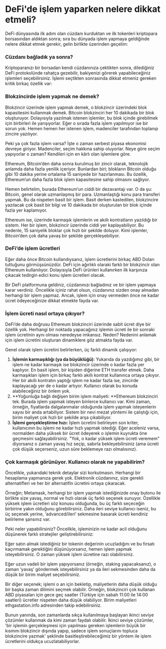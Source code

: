 # DeFi'de işlem yaparken nelere dikkat etmeli?

DeFi dünyasında ilk adım olan cüzdanı kurduktan ve ilk tokenleri kriptopara borsasından aldıktan sonra; sıra bu dünyada işlem yapmaya geldiğinde nelere dikkat etmek gerekir, gelin birlikte üzerinden geçelim:

### Cüzdanı bağladık ya sonra?

Kriptoparanızı bir borsadan kendi cüzdanınıza çektikten sonra, dilediğiniz DeFi protokolünde rahatça gezebilir, bakiyenizi görerek yapabileceğiniz işlemleri seçebilirsiniz. İşlemi seçtikten sonrasında dikkat etmeniz gereken kritik birkaç özellik var:

### Blokzincirde işlem yapmak ne demek?

Blokzincir üzerinde işlem yapmak demek, o blokzincir üzerindeki blok kapasitesini kullanmak demek. Bitcoin blokzinciri her 10 dakikada bir blok oluşturuyor. Dolayısıyla yazılmak istenen işlemler, bu blok içinde girebilmek için birbirleri ile yarışıyorlar. Eğer o sırada fazla işlem yapılmıyor ise bir sorun yok. Hemen hemen her istenen işlem, madenciler tarafından toplanıp zincire yazılıyor.

Peki ya çok fazla işlem varsa? İşte o zaman serbest piyasa ekonomisi devreye giriyor. Madenciler, seçim hakkına sahip oluyorlar. Neye göre seçim yapıyorlar o zaman? Kendileri için en kârlı olan işlemlere göre.

Ethereum, Bitcoin’den daha sonra kurulmuş bir zincir olarak, teknolojik anlamda daha fazla yenilik içeriyor. Bunlardan biri; blokların Bitcoin olduğu gibi 10 dakika yerine ortalama 15 saniyede bir hazırlanması. Bu özellik, Ethereum’un daha fazla blok işlem kapasitesine sahip olmasını sağlıyor.

Hemen belirtelim, burada Ethereum’un ciddi bir dezavantajı var. O da şu: Bitcoin, genel olarak uzmanlaşmış bir para. Uzmanlaştığı konu para transferi yapmak. Bu da nispeten basit bir işlem. Basit derken kastedilen, blokzincire yazılacak çok basit bir bilgi ve 10 dakikada bir oluşturulan bir blok içinde fazla yer kaplamıyor.

Ethereum ise, üzerinde karmaşık işlemlerin ve akıllı kontratların yazıldığı bir sistem. Her bir işlem, blokzincir üzerinde ciddi yer kaplayabiliyor. Bu nedenle, 15 saniyelik bloklar çok hızlı bir şekilde doluyor. Kimi işlemler, Bitcoin’den çok daha yavaş bir şekilde gerçekleşebiliyor.

### DeFi’de işlem ücretleri

Eğer daha önce Bitcoin kullandıysanız, işlem ücretlerini birkaç ABD Doları tuttuğunu görmüşsünüzdür. DeFi için ağırlıklı olaraki farklı bir blokzincir olan Ethereum kullanılıyor. Dolayısıyla DeFi ürünleri kullanırken ilk karşınıza çıkacak tedirgin edici konu işlem ücretleri olacak.

Bir DeFi platformuna geldiniz, cüzdanınızı bağladınız ve bir işlem yapmaya karar verdiniz. Öncelikle içiniz rahat olsun, cüzdanınız sizden onay almadan herhangi bir işlem yapmaz. Ancak, işlem için onay vermeden önce ne kadar ücret ödeyeceğinize dikkat etmekte fayda var.

### İşlem ücreti nasıl ortaya çıkıyor?

DeFi’de daha doğrusu Ethereum blokzinciri üzerinde sabit ücret diye bir özellik yok. Herhangi bir noktada yapacağınız işlemin ücreti ile bir sonraki işlem ücretinin aynı olması neredeyse imkansız. Neden? Nedenini anlamak için işlem ücretini oluşturan dinamiklere göz atmakta fayda var.

Genel olarak işlem ücretini belirlerken, üç farklı dinamik çalışıyor:

1. **İşlemin karmaşıklığı (ya da büyüklüğü)**: Yukarıda da yazdığımız gibi, bir işlem ne kadar karmaşık ise blokzincir üzerinde o kadar fazla yer kaplıyor. En basit işlem, bir kişiden diğerine ETH transfer etmek. Daha karmaşıkları işlem için birkaç farklı akıllı kontrat kullanınca ortaya çıkıyor. Her bir akıllı kontratın yaptığı işlem ne kadar fazla ise, zincirde kaplayacağı yer de o kadar artıyor. Kullanıcı olarak bu konuda alabileceğiniz bir önlem yok.
2. **Yoğunluğa bağlı değişen birim işlem maliyeti: **Ethereum blokzinciri tek. Burada işlem yapmak isteyen binlerce kullanıcı var. Kimi zaman, örneğin, fiyatlarda dalgalanmalar olduğunda işlem yapmak isteyenlerin sayısı bir anda artabiliyor. Sistem bir nevi mezat yöntemi ile çalıştığı için, birim maliyet çok hızlı bir şekilde arşa çıkabiliyor.
3. **İşlemi gerçekleştirme hızı:** İşlem ücretini belirleyen son kriter, kullanıcının bu işlemi ne kadar hızlı yapmak istediği. Eğer aceleniz varsa, normalden daha yüksek bir ücret ödeyerek o işlemin kuyrukta öne geçmesini sağlayabilirsiniz. "Yok, o kadar yüksek işlem ücreti veremem" diyorsanız o zaman yavaş hız seçip, sabırla bekleyebilirsiniz (ama ücreti çok düşük seçerseniz, uzun süre beklemeye razı olmalısınız).

### Çok karmaşık görünüyor. Kullanıcı olarak ne yapabilirim?

Öncelikle, yukarıdaki teknik detaylar sizi korkutmasın. Herhangi bir hesaplama yapmanıza gerek yok. Elektronik cüzdanınız, size gerekli alternatifleri ve her bir alternatifin ücretini ortaya çıkaracak.

Örneğin; Metamask, herhangi bir işlem yapmak istediğinizde onay butonu ile birlikte size yavaş, normal ve hızlı olarak üç farklı seçenek sunuyor. Özellikle yüksek işlem ücretleri söz konusu olduğunda, bu üç farklı seçeceğin birbirine yakın olduğunu görebilirsiniz. Daha ileri seviye kullanıcı iseniz, bu üç seçenek yerine, ‘advanced/ileri’ sekmesine basarak ücreti kendiniz belirleme şansınız var.

Peki neler yapabilirsiniz? Öncelikle, işleminizin ne kadar acil olduğunu düşünerek farklı stratejiler geliştirebilirsiniz:

Eğer satın almak istediğiniz bir tokenin değerinin ucuzladığını ve bu fırsatı kaçırmamak gerektiğini düşünüyorsanız, hemen işlem yapmak isteyebilirsiniz. O zaman yüksek işlem ücretine razı olabilirsiniz.

Eğer uzun vadeli bir işlem yapıyorsanız (örneğin, staking yapacaksanız), o zaman ‘yavaş’ göndermek isteyebilirsiniz ya da ileri sekmesinden daha da düşük bir birim maliyet seçebilirsiniz.

Bir diğer seçenek; işlemi o an için bekletip, maliyetlerin daha düşük olduğu bir başka zaman dilimini seçmek olabilir. Örneğin, blokzinciri çok kullanan ABD piyasaları için gece geç saatler (Türkiye için sabah 11:00 ile 14:00 saatleri) ücretler nispeten daha düşük olabiliyor. Birim maliyetleri ethgastation.info adresinden takip edebilirsiniz.

Bunun yanında, son zamanlarda sıkça kullanılmaya başlayan ikinci seviye çözümler kullanmak da kimi zaman faydalı olabilir. İkinci seviye çözümler, 'bir işlemin gerçekleşmesi için yapılması gereken işlemlerin büyük bir kısmını blokzincir dışında yapıp, sadece işlem sonuçlarını topluca blokzincire yazmak' şeklinde basitleştirebileceğimiz bir yöntem ile işlem ücretlerini oldukça ucuzlatabiliyorlar.
